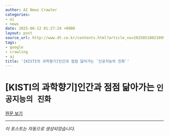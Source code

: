 ```yaml
---
author: AI News Crawler
categories:
- ai
- news
date: 2025-06-12 01:27:24 +0900
layout: post
source_url: http://www.dt.co.kr/contents.html?article_no=2025051802109902731001
tags:
- google
- crawling
- ai
title: '[KISTI의 과학향기]인간과 점점 닮아가는 `인공지능의 진화`'
---
```


# [KISTI의 과학향기]인간과 점점 닮아가는 `인공지능의 진화`

[원문 보기](http://www.dt.co.kr/contents.html?article_no=2025051802109902731001)

---
*이 포스트는 자동으로 생성되었습니다.*
